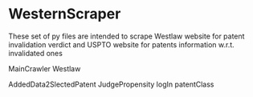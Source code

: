 # WesternScraper

These set of py files are intended to scrape Westlaw website for patent invalidation verdict and USPTO website for patents information w.r.t. invalidated ones

MainCrawler
Westlaw

AddedData2SlectedPatent
JudgePropensity
logIn
patentClass


































<!-- # LexisNexis Scraper

This small Python script is intended to be a demonstration of how to use [PhantomJS](http://phantomjs.org/) and [Selenium WebDriver](http://www.seleniumhq.org/) in Python to scrape websites.
This code is not intended for use in anyway that contravenes LexisNexis Academic [Terms of Use](www.lexisnexis.com/terms/).

Disclaimer: We accept no liability for the content of this code, or for the consequences of any actions taken on the basis of the information provided.

This code is licensed under Apache License, Version 2.0. See [LICENSE](LICENSE) file for details.

## Documentation

Detailed documentation can be found [here](http://yc-lexisnexis-scraper.readthedocs.org/).

## Example

    downloader = LexisNexisScraper(mass_download_mode=True)
    for (content, (doc_index, doc_count)) in downloader.iter_search_results(6318, 'DATE(=1987)'):
      print content
 -->